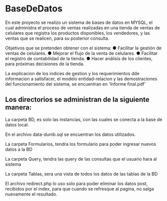 # BaseDeDatos
En este proyecto se realizo un sistema de bases de datos en MYSQL, el cual administra el proceso de ventas realizadas en una tienda de ventas de celulares que registra los productos disponibles, los vendedores, y las ventas que se realicen, para su posterior consulta.

Objetivos que se pretenden obtener con el sistema:
● Facilitar la gestión de ventas de celulares.
● Mejorar el flujo de la venta de celulares.
● Facilitar el registro de contabilidad de la tienda.
● Hacer análisis de los clientes, para próximas decisiones de la tienda.

La explicacion de los indices de gestion y los requerimientos dde informacion a satisfacer, el modelo entidad-relacion y las demostraciones del funcionamiento del sistema, se encuentran en 'Informe final.pdf'


## Los directorios se administran de la siguiente manera:

La carpeta BD, es solo las instancias, con las cuales se conecta a la base de datos local.

En el archivo data-dumb.sql se encuentran los datos utilizados.

La carpeta Formularios, tendra los formulario para poder ingresar nuevos datos a la BD

La carpeta Query, tendra las query de las consultas que el usuario hara al sistema

La carpeta Tablas, sera una vista de todos los datos de las tablas de la BD

El archivo redirect.php lo uso solo para poder eliminar los datos post, recibidos por el index, para que cuando se
refresque al pagina, no salga nuevamente el resultado.
